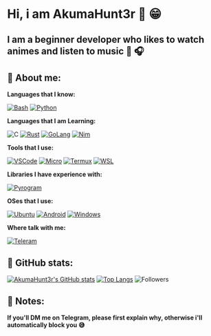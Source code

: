 # Hi, i am AkumaHunt3r 👋 😁
## I am a beginner developer who likes to watch animes and listen to music 🌸 🎧

## 👦 About me:

**Languages that I know:**

[![Bash](https://img.shields.io/badge/-Bash-grey?style=for-the-badge&logo=gnu-bash)](https://www.gnu.org/software/bash)
[![Python](https://img.shields.io/badge/-Python-yellow?style=for-the-badge&logo=python)](https://www.python.org)

**Languages that I am Learning:**

![C](https://img.shields.io/badge/-C-grey?style=for-the-badge&logo=c)
[![Rust](https://img.shields.io/badge/-Rust-grey?style=for-the-badge&logo=rust)](https://www.rust-lang.org)
[![GoLang](https://img.shields.io/badge/-Go-grey?style=for-the-badge&logo=go)](https://golang.org)
[![Nim](https://img.shields.io/badge/-Nim-black?style=for-the-badge&logo=nim)](https://nim-lang.org)

**Tools that I use:**

[![VSCode](https://img.shields.io/badge/-VSCode-blue?style=for-the-badge&logo=visual-studio-code)](https://code.visualstudio.com)
[![Micro](https://img.shields.io/badge/-Micro-darkblue?style=for-the-badge&logo=micro)](https://micro-editor.github.io)
[![Termux](https://img.shields.io/badge/-Termux-black?style=for-the-badge)](https://termux.com)
[![WSL](https://img.shields.io/badge/-WSL-grey?style=for-the-badge&logo=linux)](https://docs.microsoft.com/en-us/windows/wsl/about)

**Libraries I have experience with:**

[![Pyrogram](https://img.shields.io/badge/-Pyrogram-red?style=for-the-badge)](https://docs.pyrogram.org)

**OSes that I use:**

[![Ubuntu](https://img.shields.io/badge/-Ubuntu-grey?style=for-the-badge&logo=ubuntu)](https://ubuntu.com)
[![Android](https://img.shields.io/badge/-Android-grey?style=for-the-badge&logo=android)](https://android.com)
[![Windows](https://img.shields.io/badge/-Windows-blue?style=for-the-badge&logo=windows)](https://www.microsoft.com/en-us/windows)

**Where talk with me:**

[![Teleram](https://img.shields.io/badge/-Telegram-grey?style=for-the-badge&logo=telegram)](https://t.me/AkumaHunt3r)

## 🐙 GitHub stats:

[![AkumaHunt3r's GitHub stats](https://github-readme-stats.vercel.app/api?username=AkumaHunt3r&show_icons=true&theme=tokyonight)](https://github.com/AkumaHunt3r)
[![Top Langs](https://github-readme-stats.vercel.app/api/top-langs/?username=AkumaHunt3r&layout=compact&theme=tokyonight)](https://github.com/AkumaHunt3r)
![Followers](https://img.shields.io/github/followers/AkumaHunt3r?color=blue&style=for-the-badge)

## 📝 Notes:
**If you'll DM me on Telegram, please first explain why, otherwise i'll automatically block you 😅**

